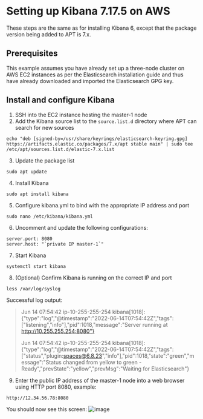 # Setting up Kibana 7.17.5 on AWS
These steps are the same as for installing Kibana 6, except that the package version being added to APT is 7.x.

## Prerequisites
This example assumes you have already set up a three-node cluster on AWS EC2 instances as per the Elasticsearch installation guide and thus have already downloaded and imported the Elasticsearch GPG key.

## Install and configure Kibana
1. SSH into the EC2 instance hosting the master-1 node
2. Add the Kibana source list to the `source.list.d` directory where APT can search for new sources
```
echo "deb [signed-by=/usr/share/keyrings/elasticsearch-keyring.gpg] https://artifacts.elastic.co/packages/7.x/apt stable main" | sudo tee /etc/apt/sources.list.d/elastic-7.x.list
```
3. Update the package list
```
sudo apt update
```
4. Install Kibana
```
sudo apt install kibana
```
5. Configure kibana.yml to bind with the appropriate IP address and port
```
sudo nano /etc/kibana/kibana.yml
```
6. Uncomment and update the following configurations:
```
server.port: 8080
server.host: "`private IP master-1`"
```
7. Start Kibana
```
systemctl start kibana
```
8. (Optional) Confirm Kibana is running on the correct IP and port
```
less /var/log/syslog
```
Successful log output:
>Jun 14 07:54:42 ip-10-255-255-254 kibana[1018]: {"type":"log","@timestamp":"2022-06-14T07:54:42Z","tags":["listening","info"],"pid":1018,"message":"Server running at http://10.255.255.254:8080"}
>
>Jun 14 07:54:42 ip-10-255-255-254 kibana[1018]: {"type":"log","@timestamp":"2022-06-14T07:54:42Z","tags":["status","plugin:spaces@6.8.23","info"],"pid":1018,"state":"green","message":"Status changed from yellow to green - Ready","prevState":"yellow","prevMsg":"Waiting for Elasticsearch"}


9. Enter the public IP address of the master-1 node into a web browser using HTTP port 8080, example:
```
http://12.34.56.78:8080
```
You should now see this screen:
![image](https://user-images.githubusercontent.com/104564793/173527664-e34c63c0-808e-41d5-acbe-fbe13048ef70.png)
